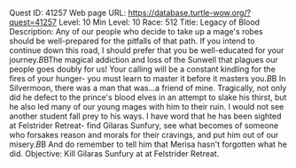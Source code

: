 Quest ID: 41257
Web page URL: https://database.turtle-wow.org/?quest=41257
Level: 10
Min Level: 10
Race: 512
Title: Legacy of Blood
Description: Any of our people who decide to take up a mage's robes should be well-prepared for the pitfalls of that path. If you intend to continue down this road, I should prefer that you be well-educated for your journey.$B$BThe magical addiction and loss of the Sunwell that plagues our people goes doubly for us! Your calling will be a constant kindling for the fires of your hunger- you must learn to master it before it masters you.$B$B In Silvermoon, there was a man that was...a friend of mine. Tragically, not only did he defect to the prince's blood elves in an attempt to slake his thirst, but he also led many of our young mages with him to their ruin. I would not see another student fall prey to his ways. I have word that he has been sighted at Felstrider Retreat- find Gilaras Sunfury, see what becomes of someone who forsakes reason and morals for their cravings, and put him out of our misery.$B$B And do remember to tell him that Merisa hasn't forgotten what he did.
Objective: Kill Gilaras Sunfury at at Felstrider Retreat.
